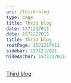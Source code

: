 ```yaml
---
uri: /third-blog
type: page
title: Thrid blog
date: 1571217011
date: 1571217011
title: Thrid blog
rootPage: 1571217011
sidebar: 1571217011
hideAnchor: 1571217011
---
```


[Third blog][1]

 [1]: /blog/third-blog
